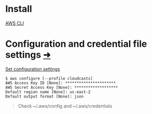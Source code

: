 # Install

[AWS CLI](https://docs.aws.amazon.com/cli/latest/userguide/getting-started-install.html)

# Configuration and credential file settings [➜](https://docs.aws.amazon.com/cli/latest/userguide/cli-configure-files.html)

[Set configuration settings](https://docs.aws.amazon.com/cli/latest/userguide/cli-configure-files.html)

```
$ aws configure [--profile cloudcasts]
AWS Access Key ID [None]: **********************
AWS Secret Access Key [None]: *******************
Default region name [None]: us-east-2
Default output format [None]: json
```

> Check ~/.aws/config and ~/.aws/credentials
